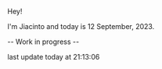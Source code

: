 Hey!

I'm Jiacinto and today is 12 September, 2023.

-- Work in progress --

last update today at 21:13:06 